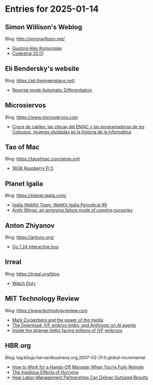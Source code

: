 # Entries for 2025-01-14
## Simon Willison's Weblog 
Blog: http://simonwillison.net/ 

- [Quoting Alex Komoroske](https://simonwillison.net/2025/Jan/13/alex-komoroske/#atom-everything)
- [Codestral 25.01](https://simonwillison.net/2025/Jan/13/codestral-2501/#atom-everything)
## Eli Bendersky's website 
Blog: https://eli.thegreenplace.net/ 

- [Reverse mode Automatic Differentiation](https://eli.thegreenplace.net/2025/reverse-mode-automatic-differentiation/)
## Microsiervos 
Blog: https://www.microsiervos.com 

- [Cruce de cables: las chicas del ENIAC y las programadoras de los Colossus, mujeres olvidadas en la historia de la informática](https://www.microsiervos.com/archivo/general/cruce-cables-chicas-eniac-programadoras-colossus.html)
## Tao of Mac 
Blog: https://taoofmac.com/atom.xml 

- [16GB Raspberry Pi 5](https://taoofmac.com/space/links/2025/01/13/2000)
## Planet Igalia 
Blog: https://planet.igalia.com/ 

- [Igalia WebKit Team: WebKit Igalia Periodical #9](https://blogs.igalia.com/webkit/blog/2025/wip-9/)
- [Andy Wingo: an annoying failure mode of copying nurseries](https://wingolog.org/archives/2025/01/13/an-annoying-failure-mode-of-copying-nurseries)
## Anton Zhiyanov 
Blog: https://antonz.org/ 

- [Go 1.24 interactive tour](https://antonz.org/go-1-24/)
## Irreal 
Blog: https://irreal.org/blog 

- [Watch Duty](https://irreal.org/blog/?p=12714)
## MIT Technology Review 
Blog: https://www.technologyreview.com 

- [Mark Zuckerberg and the power of the media](https://www.technologyreview.com/2025/01/13/1109954/mark-zuckerberg-and-the-power-of-the-media/)
- [The Download: IVF embryo limbo, and Anthropic on AI agents](https://www.technologyreview.com/2025/01/13/1109947/the-download-ivf-embryo-limbo-and-anthropic-on-ai-agents/)
- [Inside the strange limbo facing millions of IVF embryos](https://www.technologyreview.com/2025/01/13/1109922/inside-the-strange-limbo-facing-ivf-embryos/)
## HBR.org 
Blog: tag:blogs.harvardbusiness.org,2007-03-31:0.global-incremental 

- [How to Work for a Hands-Off Manager When You’re Fully Remote](https://hbr.org/2025/01/how-to-work-for-a-hands-off-manager-when-youre-fully-remote)
- [The Insidious Effects of Hurrying](https://hbr.org/2025/01/the-insidious-effects-of-hurrying)
- [How Labor-Management Partnerships Can Deliver Outsized Results](https://hbr.org/2025/01/how-labor-management-partnerships-can-deliver-outsized-results)